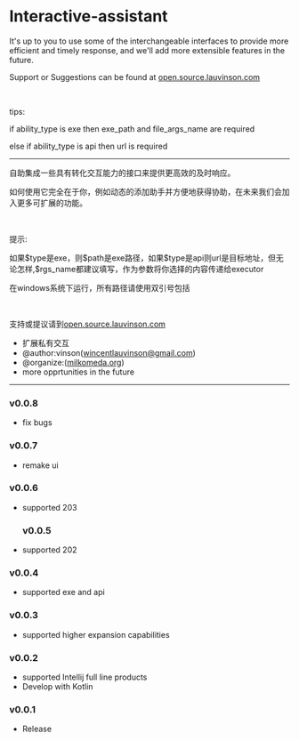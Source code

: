 # Interactive-assistant
<p>It's up to you to use some of the interchangeable interfaces to provide more efficient and timely response, and we'll add more extensible features in the future.</p>
<p>Support or Suggestions can be found at <a href="https://open.source.lauvinson.com">open.source.lauvinson.com</a></p>
<br />
<p>tips:</p>
<p>if ability_type is exe then exe_path and file_args_name are required</p>
<p>else if ability_type is api then url is required</p>
<hr />
<p>自助集成一些具有转化交互能力的接口来提供更高效的及时响应。</p>
<p>如何使用它完全在于你，例如动态的添加助手并方便地获得协助，在未来我们会加入更多可扩展的功能。</p>

<br />
<p>提示:</p>
<p>如果$type是exe，则$path是exe路径，如果$type是api则url是目标地址，但无论怎样,$rgs_name都建议填写，作为参数将你选择的内容传递给executor</p>
<p>在windows系统下运行，所有路径请使用双引号包括</p>

<br />
<p>支持或提议请到<a href="https://open.source.lauvinson.com">open.source.lauvinson.com</a></p>
<ul>
<li>扩展私有交互</li>
<li>@author:vinson(<a href="mailto:wincentlauvinson@gmail.com">wincentlauvinson@gmail.com</a>)</li>
<li>@organize:(<a href="https://www.milkomeda.org">milkomeda.org</a>)</li>
<li>more opprtunities in the future</li>
</ul>
<hr />

<h3>v0.0.8</h3>
<ul>
<li>fix bugs</li>
</ul>
<h3>v0.0.7</h3>
<ul>
<li>remake ui</li>
</ul>
<h3>v0.0.6</h3>
<ul>
<li>supported 203</li>
<h3>v0.0.5</h3>
</ul>
<ul>
<li>supported 202</li>
</ul>
<h3>v0.0.4</h3>
<ul>
<li>supported exe and api</li>
</ul>
<h3>v0.0.3</h3>
<ul>
<li>supported higher expansion capabilities</li>
</ul>
<h3>v0.0.2</h3>
<ul>
<li>supported Intellij full line products</li>
<li>Develop with Kotlin</li>
</ul>
<h3>v0.0.1</h3>
<ul>
<li>Release</li>
</ul>
